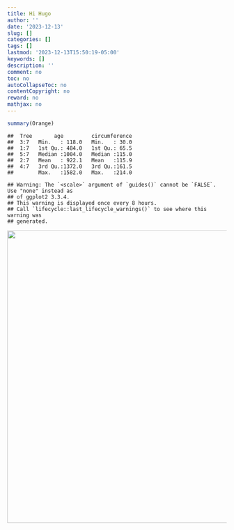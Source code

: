 ```yaml
---
title: Hi Hugo
author: ''
date: '2023-12-13'
slug: []
categories: []
tags: []
lastmod: '2023-12-13T15:50:19-05:00'
keywords: []
description: ''
comment: no
toc: no
autoCollapseToc: no
contentCopyright: no
reward: no
mathjax: no
---
```



```r
summary(Orange)
```

```
##  Tree       age         circumference  
##  3:7   Min.   : 118.0   Min.   : 30.0  
##  1:7   1st Qu.: 484.0   1st Qu.: 65.5  
##  5:7   Median :1004.0   Median :115.0  
##  2:7   Mean   : 922.1   Mean   :115.9  
##  4:7   3rd Qu.:1372.0   3rd Qu.:161.5  
##        Max.   :1582.0   Max.   :214.0
```



```
## Warning: The `<scale>` argument of `guides()` cannot be `FALSE`. Use "none" instead as
## of ggplot2 3.3.4.
## This warning is displayed once every 8 hours.
## Call `lifecycle::last_lifecycle_warnings()` to see where this warning was
## generated.
```

<img src="{{< blogdown/postref >}}index_files/figure-html/unnamed-chunk-2-1.png" width="672" />
